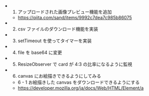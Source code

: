 - 1. アップロードされた画像プレビュー機能を追加
  - https://qiita.com/sand/items/9992c7dea7c985b86075
- 2. csv ファイルのダウンロード機能を実装
- 3. setTimeout を使ってタイマーを実装
- 4. file を base64 に変更
- 5. ResizeObserver で card が 4:3 の比率になるように監視
- 6. canvas にお絵描きできるようにしてみる
  - 6 - 1 お絵描きした canvas をダウンロードできるようにする
  - https://developer.mozilla.org/ja/docs/Web/HTML/Element/a

